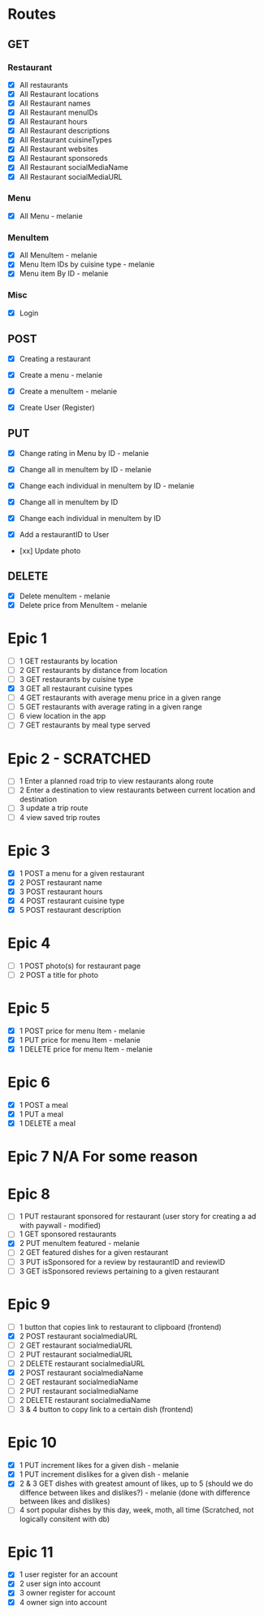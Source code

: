 # Routes

## GET

### Restaurant

- [x] All restaurants
- [x] All Restaurant locations
- [x] All Restaurant names
- [x] All Restaurant menuIDs
- [x] All Restaurant hours
- [x] All Restaurant descriptions
- [x] All Restaurant cuisineTypes
- [x] All Restaurant websites
- [x] All Restaurant sponsoreds
- [x] All Restaurant socialMediaName
- [x] All Restaurant socialMediaURL

### Menu

- [x] All Menu - melanie

### MenuItem

- [x] All MenuItem - melanie
- [x] Menu Item IDs by cuisine type - melanie
- [x] Menu item By ID - melanie

### Misc

- [x] Login

## POST

- [x] Creating a restaurant

- [x] Create a menu - melanie

- [x] Create a menuItem - melanie

- [x] Create User (Register)

## PUT

- [x] Change rating in Menu by ID - melanie

- [x] Change all in menuItem by ID - melanie
- [x] Change each individual in menuItem by ID - melanie

- [x] Change all in menuItem by ID
- [x] Change each individual in menuItem by ID

- [x] Add a restaurantID to User

- [xx] Update photo

## DELETE

- [x] Delete menuItem - melanie
- [x] Delete price from MenuItem - melanie

# Epic 1

- [ ] 1 GET restaurants by location
- [ ] 2 GET restaurants by distance from location
- [ ] 3 GET restaurants by cuisine type
- [x] 3 GET all restaurant cuisine types
- [ ] 4 GET restaurants with average menu price in a given range
- [ ] 5 GET restaurants with average rating in a given range
- [ ] 6 view location in the app
- [ ] 7 GET restaurants by meal type served

# Epic 2 - SCRATCHED

- [ ] 1 Enter a planned road trip to view restaurants along route
- [ ] 2 Enter a destination to view restaurants between current location and destination
- [ ] 3 update a trip route
- [ ] 4 view saved trip routes

# Epic 3

- [x] 1 POST a menu for a given restaurant
- [x] 2 POST restaurant name
- [x] 3 POST restaurant hours
- [x] 4 POST restaurant cuisine type
- [x] 5 POST restaurant description

# Epic 4

- [ ] 1 POST photo(s) for restaurant page
- [ ] 2 POST a title for photo

# Epic 5

- [x] 1 POST price for menu Item - melanie
- [x] 1 PUT price for menu Item - melanie
- [x] 1 DELETE price for menu Item - melanie

# Epic 6

- [x] 1 POST a meal
- [x] 1 PUT a meal
- [x] 1 DELETE a meal

# Epic 7 N/A For some reason

# Epic 8

- [ ] 1 PUT restaurant sponsored for restaurant (user story for creating a ad with paywall - modified)
- [ ] 1 GET sponsored restaurants
- [x] 2 PUT menuItem featured - melanie
- [ ] 2 GET featured dishes for a given restaurant
- [ ] 3 PUT isSponsored for a review by restaurantID and reviewID
- [ ] 3 GET isSponsored reviews pertaining to a given restaurant

# Epic 9

- [ ] 1 button that copies link to restaurant to clipboard (frontend)
- [x] 2 POST restaurant socialmediaURL
- [ ] 2 GET restaurant socialmediaURL
- [ ] 2 PUT restaurant socialmediaURL
- [ ] 2 DELETE restaurant socialmediaURL
- [x] 2 POST restaurant socialmediaName
- [ ] 2 GET restaurant socialmediaName
- [ ] 2 PUT restaurant socialmediaName
- [ ] 2 DELETE restaurant socialmediaName
- [ ] 3 & 4 button to copy link to a certain dish (frontend)

# Epic 10

- [x] 1 PUT increment likes for a given dish - melanie
- [x] 1 PUT increment dislikes for a given dish - melanie
- [x] 2 & 3 GET dishes with greatest amount of likes, up to 5 (should we do diffence between likes and dislikes?) - melanie (done with difference between likes and dislikes)
- [ ] 4 sort popular dishes by this day, week, moth, all time (Scratched, not logically consitent with db)

# Epic 11

- [x] 1 user register for an account
- [x] 2 user sign into account
- [x] 3 owner register for account
- [x] 4 owner sign into account
